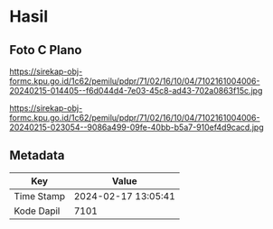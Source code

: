 # Hasil

## Foto C Plano

https://sirekap-obj-formc.kpu.go.id/1c62/pemilu/pdpr/71/02/16/10/04/7102161004006-20240215-014405--f6d044d4-7e03-45c8-ad43-702a0863f15c.jpg

https://sirekap-obj-formc.kpu.go.id/1c62/pemilu/pdpr/71/02/16/10/04/7102161004006-20240215-023054--9086a499-09fe-40bb-b5a7-910ef4d9cacd.jpg


## Metadata

| Key        | Value               |
| ---------- | ------------------- |
| Time Stamp | 2024-02-17 13:05:41 |
| Kode Dapil | 7101                |



